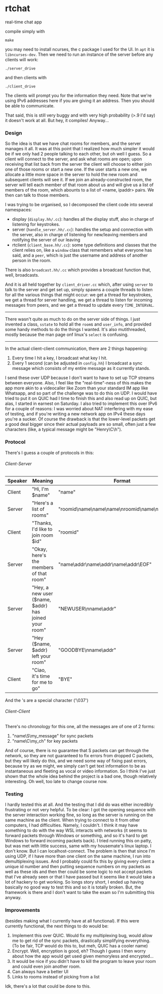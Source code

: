 # rtchat
real-time chat app

compile simply with 

    make
    
you may need to install ncurses, the c package I used for the UI. In `apt` it is `libncurses-dev`.
Then we need to run an instance of the server before any clients will work:

    ./server_drive
    
and then clients with

    ./client_drive
   
The clients will prompt you for the information they need. Note that we're using IPv6 addresses here if you are giving it an address.
Then you should be able to communicate.

That said, this is still very buggy and with very high probability (>.9 I'd say) it doesn't work at all. But hey, it compiles! Anyway...

### Design

So the idea is that we have chat rooms for members, and the server manages it all. It was at this point that I realized how much simpler it would be if we only had 2 people talking to each other, but oh well I guess. So a client will connect to the server, and ask what rooms are open; upon receiving that list back from the server the client will choose to either join one of those rooms or start a new one. If the user starts a new one, we allocate a little more space in the server to hold the new room and subsequent clients will see it. If we join an already-constructed room, the server will tell each member of that room about us and will give us a list of members of the room, which abounts to a list of <name, ipaddr> pairs. We then can talk to those members.

I was trying to be organised, so I decomposed the client code into several namespaces:
- display (`display.hh/.cc`): handles all the display stuff, also in charge of listening for keystrokes.
- server (`handle_server.hh/.cc`): handles the setup and connection with the server, also in charge of listening for new/leaving members and notifying the server of our leaving
- rtclient (`client_base.hh/.cc`): some type definitions and classes that the client relies on, like a `window` class that remembers what everyone has said, and a `peer`, which is just the username and address of another person in the room.

There is also `broadcast.hh/.cc` which provides a broadcast function that, well, broadcasts.

And it is all held together by `client_driver.cc` which, after using `server` to talk to the server and get set up, simply spawns a couple threads to listen for all the various things that might occur: we get a thread for keystrokes, we get a thread for server handling, we get a thread to listen for incoming messages from peers, and we get a thread to update every `TIME_INTERVAL`. 

---

There wasn't quite as much to do on the server side of things. I just invented a class, `sstate` to hold all the `room`s and `user_info`, and provided some handy methods to do the things I wanted. It's also mutithreaded, mostly because the man page onf linux's `select` is confusing.

---

In the actual client-client communication, there are 2 things happening: 
1. Every time I hit a key, I broadcast what key I hit.
2. Every 1 second (can be adjusted in `config.hh`) I broadcast a sync message which consists of my entire message as it currently stands.

I send these over UDP because I don't want to have to set up TCP streams between everyone. Also, I feel like the "real-time"-ness of this makes the app more akin to a videocaller like Zoom than your standard IM app like Whatsapp, and so part of the challenge was to do this on UDP. I would have tried to put it on QUIC had I time to finish this and also read up on QUIC, but alas, I started in earnest on Saturday. I also tried to implement this over IPv6 for a couple of reasons: I was worried about NAT interfering with my ease of testing, and if you're writing a new network app on IPv4 these days you're a sucker. Of course the drawback is that the lower-level packets get a good deal bigger since their actual payloads are so small, often just a few characters (like, a typical message might be "Henry\C\h").

### Protocol

There's I guess a couple of protocols in this:

###### Client-Server

  Speaker | Meaning | Format 
  ---------|---------|--------
  Client | "Hi, I'm $name" | "name" 
  Server | "Here's a list of rooms" | "roomid\name\name\name\\nroomid\name\name\\n\EOF"
  Client | "Thanks, I'd like to join room $id" | "roomid"
  Server | "Okay, here's the members of that room" | "name\addr\name\addr\name\addr\EOF"
  Server | "Hey, a new user ($name, $addr) has joined your room" | "NEWUSER\nname\addr"
  Server | "Hey ($name, $addr) left your room" | "GOODBYE\nname\addr"
  Client | "Ciao, it's time for me to go" | "BYE"
  
And the \'s are a special character ('\037')

###### Client-Client

There's no chronology for this one, all the messages are of one of 2 forms:
1. "name\S\my_message" for sync packets
2. "name\C\my_ch" for key packets

And of course, there is no guarantee that S packets can get through the network, so they are not guaranteed to fix errors from dropped C packets, but they will likely do this, and we need some way of fixing past errors, because try as we might, we simply can't get text information to be as instantaneous and fleeting as vocal or video information. So I think I've just shown that the whole idea behind the project is a bad one, though relatively interesting. Oh well, too late to change course now.

### Testing

I hardly tested this at all. And the testing that I did do was either incredibly frustrating or not very helpful. To be clear: I got the opening sequence with the server interaction working fine, so long as the server is running on the same machine as the client. When trying to connect to it from other computers, I had difficulties. Namely, I couldn't. I think it may have something to do with the way WSL interacts with networks (it seems to forward packets through Windows or something, and so it's hard to get Windows to forward incoming packets back). I tried running this on patty, but was met with little success, same with my housemate's linux laptop. I don't know. But I can localhost-connect. The problem is then that since I'm using UDP, if I have more than one client on the same machine, I run into demultiplexing issues. And I probably could fix this by giving every client a unique id number and then putting sequence numbers on my packets as well as these ids and then ther could be some logic to not accept packets that I've already seen or that I have passed but it seems like it would take a lot of hackery to get working. So longs story short, I ended up having basically no good way to test this and so it is totally broken. But, the framework is there and I don't want to take the exam so I'm submitting this anyway.
  
 ### Improvements
 
 (besides making what I currently have at all functional). If this were currently functional, the next things to do would be:
 1. Implement this over QUIC. Would fix my multiplexing bug, would allow me to get rid of the sync packets, drastically simplifying evverything. (To be fair, TCP would do this to, but meh, QUIC has a cooler name)
 2. Encrypt. Well, encryption is good, eh? Though I guess I then worry about how the app would get used given memoryless and encrypted...
 3. It would be nice if you didn't have to kill the program to leave your room and could even join another room.
 4. Can always have a better UI
 5. Links to rooms instead of picking from a list

Idk, there's a lot that could be done to this.
